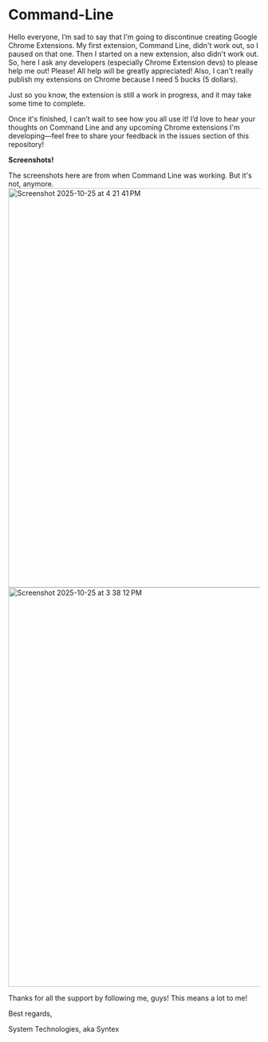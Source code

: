 # Command-Line
Hello everyone, I’m sad to say that I'm going to discontinue creating Google Chrome Extensions. My first extension, Command Line, didn't work out, so I paused on that one. Then I started on a new extension, also didn't work out. So, here I ask any developers (especially Chrome Extension devs) to please help me out! Please! All help will be greatly appreciated! Also, I can't really publish my extensions on Chrome because I need 5 bucks (5 dollars).

Just so you know, the extension is still a work in progress, and it may take some time to complete.

Once it's finished, I can’t wait to see how you all use it! I’d love to hear your thoughts on Command Line and any upcoming Chrome extensions I'm developing—feel free to share your feedback in the issues section of this repository!

**Screenshots!**

The screenshots here are from when Command Line was working. But it's not, anymore.
<img width="1470" height="799" alt="Screenshot 2025-10-25 at 4 21 41 PM" src="https://github.com/user-attachments/assets/923e899f-bcd4-4226-82a5-314b1dd80483" />
<img width="1470" height="799" alt="Screenshot 2025-10-25 at 3 38 12 PM" src="https://github.com/user-attachments/assets/3fd54ba9-9519-4898-9302-fcbd3af54958" />

Thanks for all the support by following me, guys! This means a lot to me!

Best regards,

System Technologies, aka Syntex
